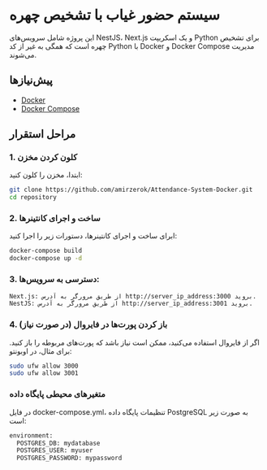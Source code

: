 # سیستم حضور غیاب با تشخیص چهره

این پروژه شامل سرویس‌های NestJS، Next.js و یک اسکریپت Python برای تشخیص چهره است که همگی به غیر از کد Python با Docker و Docker Compose مدیریت می‌شوند.

## پیش‌نیازها

- [Docker](https://www.docker.com/get-started)
- [Docker Compose](https://docs.docker.com/compose/install/)

## مراحل استقرار

### 1. کلون کردن مخزن

ابتدا، مخزن را کلون کنید:

```sh
git clone https://github.com/amirzerok/Attendance-System-Docker.git
cd repository
```
### 2. ساخت و اجرای کانتینرها

ابرای ساخت و اجرای کانتینرها، دستورات زیر را اجرا کنید:

```sh
docker-compose build
docker-compose up -d
```


### 3. دسترسی به سرویس‌ها:
```sh
Next.js: از طریق مرورگر به آدرس http://server_ip_address:3000 بروید.
NestJS: از طریق مرورگر به آدرس http://server_ip_address:3001 بروید.
```




### 4. باز کردن پورت‌ها در فایروال (در صورت نیاز)
اگر از فایروال استفاده می‌کنید، ممکن است نیاز باشد که پورت‌های مربوطه را باز کنید. برای مثال، در اوبونتو:
```sh
sudo ufw allow 3000
sudo ufw allow 3001
```
###
### متغیرهای محیطی پایگاه داده
در فایل docker-compose.yml، تنظیمات پایگاه داده PostgreSQL به صورت زیر است:

```sh
environment:
  POSTGRES_DB: mydatabase
  POSTGRES_USER: myuser
  POSTGRES_PASSWORD: mypassword
```
